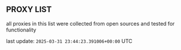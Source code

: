## PROXY LIST

all proxies in this list were collected from open sources and tested for functionality

last update: `2025-03-31 23:44:23.391006+00:00` UTC